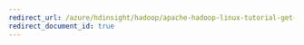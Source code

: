 ```yaml
---
redirect_url: /azure/hdinsight/hadoop/apache-hadoop-linux-tutorial-get-started
redirect_document_id: true
---
```


